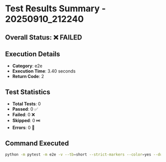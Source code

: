 # Test Results Summary - 20250910_212240

## Overall Status: ❌ FAILED

## Execution Details

- **Category**: e2e
- **Execution Time**: 3.40 seconds
- **Return Code**: 2

## Test Statistics

- **Total Tests**: 0
- **Passed**: 0 ✅
- **Failed**: 0 ❌
- **Skipped**: 0 ⏭️
- **Errors**: 0 🚨

## Command Executed

```bash
python -m pytest -m e2e -v --tb=short --strict-markers --color=yes --durations=10 --junitxml=test_reports/junit_20250910_212240.xml --html=test_reports/report_20250910_212240.html --self-contained-html
```

